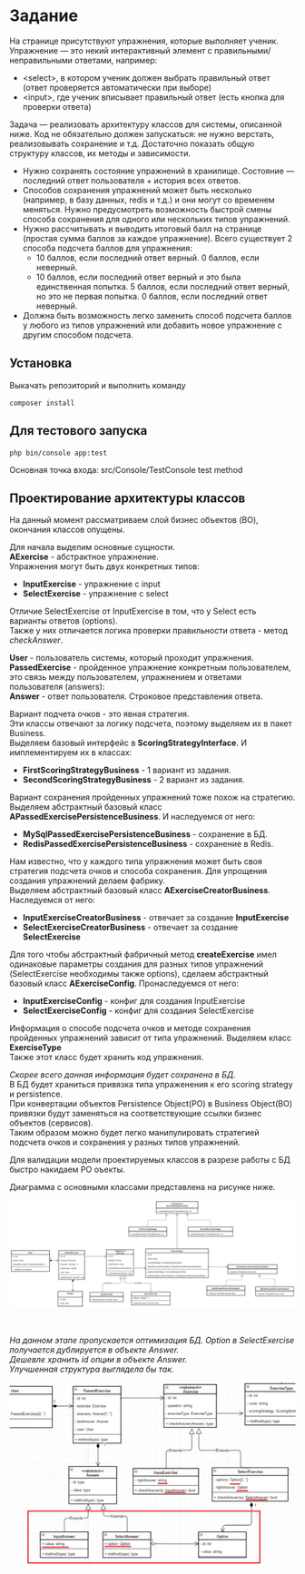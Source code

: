 # Задание

На странице присутствуют упражнения, которые выполняет ученик. Упражнение — это некий интерактивный элемент с правильными/неправильными ответами, например:

* <select\>, в котором ученик должен выбрать правильный ответ (ответ проверяется автоматически при выборе) <br/>
* <input\>, где ученик вписывает правильный ответ (есть кнопка для проверки ответа)

Задача — реализовать архитектуру классов для системы, описанной ниже. Код не обязательно должен запускаться: не нужно верстать, реализовывать сохранение и т.д. Достаточно показать общую структуру классов, их методы и зависимости.<br/>

* Нужно сохранять состояние упражнений в хранилище. Состояние — последний ответ пользователя + история всех ответов.
* Способов сохранения упражнений может быть несколько (например, в базу данных, redis и т.д.) и они могут со временем меняться. Нужно предусмотреть возможность быстрой смены способа сохранения для одного или нескольких типов упражнений.
* Нужно рассчитывать и выводить итоговый балл на странице (простая сумма баллов за каждое упражнение). Всего существует 2 способа подсчета баллов для упражнения:<br/>
    * 10 баллов, если последний ответ верный. 0 баллов, если неверный.
    * 10 баллов, если последний ответ верный и это была единственная попытка. 5 баллов, если последний ответ верный, но это не первая попытка. 0 баллов, если последний ответ неверный.
* Должна быть возможность легко заменить способ подсчета баллов у любого из типов упражнений или добавить новое упражнение с другим способом подсчета.

## Установка

Выкачать репозиторий и выполнить команду

```console
composer install
```

## Для тестового запуска

```console
php bin/console app:test
```

Основная точка входа: src/Console/TestConsole test method

## Проектирование архитектуры классов

На данный момент рассматриваем слой бизнес объектов (BO), окончания классов опущены. 

Для начала выделим основные сущности.  
**AExercise** - абстрактное упражнение.  
Упражнения могут быть двух конкретных типов:  
* **InputExercise** - упражнение с input
* **SelectExercise** - упражнение с select

Отличие SelectExercise от InputExercise в том, что у Select есть варианты ответов (options).  
Также у них отличается логика проверки правильности ответа - метод *checkAnswer*.

**User** - пользователь системы, который проходит упражнения.  
**PassedExercise** - пройденное упражнение конкретным пользователем, это связь между пользователем, упражнением и ответами пользователя (answers):  
**Answer** - ответ пользователя. Строковое представления ответа.  

Вариант подчета очков - это явная стратегия.  
Эти классы отвечают за логику подсчета, поэтому выделяем их в пакет Business.  
Выделяем базовый интерфейс в **ScoringStrategyInterface**. И имплементируем их в классах:
* **FirstScoringStrategyBusiness** - 1 вариант из задания.
* **SecondScoringStrategyBusiness** - 2 вариант из задания.  

Вариант сохранения пройденных упражнений тоже похож на стратегию.
Выделяем абстрактный базовый класс **APassedExercisePersistenceBusiness**. И наследуемся от него:
* **MySqlPassedExercisePersistenceBusiness** - сохранение в БД.  
* **RedisPassedExercisePersistenceBusiness** - сохранение в Redis.  

Нам известно, что у каждого типа упражнения может быть своя стратегия подсчета очков и способа сохранения.
Для упрощения создания упражнений делаем фабрику.  
Выделяем абстрактный базовый класс **AExerciseCreatorBusiness**. Наследуемся от него:
* **InputExerciseCreatorBusiness** - отвечает за создание **InputExercise**
* **SelectExerciseCreatorBusiness** - отвечает за создание **SelectExercise**

Для того чтобы абстрактный фабричный метод **createExercise** имел одинаковые параметры создания для разных типов упражнений
(SelectExercise необходимы также options), сделаем абстрактный базовый класс **AExerciseConfig**. Пронаследуемся от него:
* **InputExerciseConfig** - конфиг для создания InputExercise
* **SelectExerciseConfig** - конфиг для создания SelectExercise

Информация о способе подсчета очков и методе сохранения пройденных упражнений зависит от типа упражнений.
Выделяем класс **ExerciseType**  
Также этот класс будет хранить код упражнения.  

*Скорее всего данная информация будет сохранена в БД.*  
В БД будет храниться привязка типа упраженения к его scoring strategy и persistence.  
При конвертации объектов Persistence Object(PO) в Business Object(BO) привязки будут заменяться на соответствующие ссылки бизнес объектов (сервисов).  
Таким образом можно будет легко манипулировать стратегией подсчета очков и сохранения у разных типов упражнений.

Для валидации модели проектируемых классов в разрезе работы с БД быстро накидаем PO оъекты.

Диаграмма с основными классами представлена на рисунке ниже.

![Диаграмма классов](diagram.jpg)

<br />

*На данном этапе пропускается оптимизация БД.
Option в SelectExercise получается дублируется в объекте Answer.  
Дешевле хранить id опции в объекте Answer.  
Улучшенная структура выглядела бы так.*

![Диаграмма классов](db_optimization.jpg)
